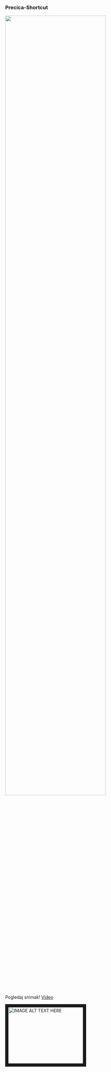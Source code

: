 ### Precica-Shortcut

<img src="https://www.youtube.com/watch?v=sg_T20bCcI4"  width="80%">

Pogledaj snimak!
[Video](https://www.youtube.com/watch?v=sg_T20bCcI4)

<a href="https://www.youtube.com/watch?v=sg_T20bCcI4" target="_blank"><img src="http://img.youtube.com/vi/sg_T20bCcI4/0.jpg" 
alt="IMAGE ALT TEXT HERE" width="240" height="180" border="10" /></a>
